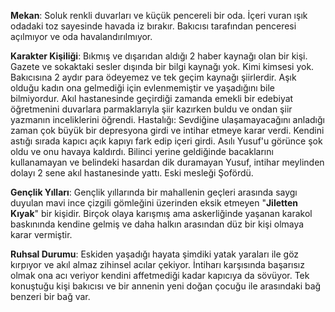 **Mekan**: Soluk renkli duvarları ve küçük pencereli bir oda. İçeri vuran ışık odadaki toz sayesinde havada iz bırakır. Bakıcısı tarafından penceresi açılmıyor ve oda havalandırılmıyor. 

**Karakter Kişiliği**: Bıkmış ve dışarıdan aldığı 2 haber kaynağı olan bir kişi. Gazete ve sokaktaki sesler dışında bir bilgi kaynağı yok. Kimi kimsesi yok. Bakıcısına 2 aydır para ödeyemez ve tek geçim kaynağı şiirlerdir. Aşık olduğu kadın ona gelmediği için evlenmemiştir ve yaşadığını bile bilmiyordur. Akıl hastanesinde geçirdiği zamanda emekli bir edebiyat öğretmenini duvarlara parmaklarıyla şiir kazırken buldu ve ondan şiir yazmanın inceliklerini öğrendi. Hastalığı: Sevdiğine ulaşamayacağını anladığı zaman çok büyük bir depresyona girdi ve intihar etmeye karar verdi. Kendini astığı sırada kapıcı açık kapıyı fark edip içeri girdi. Asılı Yusuf'u görünce şok oldu ve onu havaya kaldırdı. Bilinci yerine geldiğinde bacaklarını kullanamayan ve belindeki hasardan dik duramayan Yusuf, intihar meylinden dolayı 2 sene akıl hastanesinde yattı. Eski mesleği Şofördü.

**Gençlik Yılları**: Gençlik yıllarında bir mahallenin geçleri arasında saygı duyulan mavi ince çizgili gömleğini üzerinden eksik etmeyen "**Jiletten Kıyak**" bir kişidir. Birçok olaya karışmış ama askerliğinde yaşanan karakol baskınında kendine gelmiş ve daha halkın arasından düz bir kişi olmaya karar vermiştir.

**Ruhsal Durumu**: Eskiden yaşadığı hayata şimdiki yatak yaraları ile göz kırpıyor ve akıl almaz zihinsel acılar çekiyor. İntiharı karşısında başarısız olmak ona acı veriyor kendini affetmediği kadar kapıcıya da sövüyor. Tek konuştuğu kişi bakıcısı ve bir annenin yeni doğan çocuğu ile arasındaki bağ benzeri bir bağ var. 
